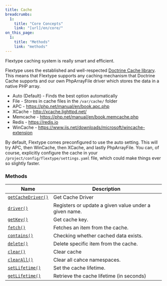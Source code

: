 ```yaml
---
title: Cache
breadcrumbs:
  1:
    title: "Core Concepts"
    link: "[url]/en/core/"
on_this_page:
  1:
    title: "Methods"
    link: "methods"
---
```


Flextype caching system is really smart and efficient.

Flextype uses the established and well-respected [Doctrine Cache library](https://www.doctrine-project.org/projects/doctrine-orm/en/2.6/reference/caching.html). This means that Flextype supports any caching mechanism that Doctrine Cache supports and our own PhpArrayFile driver which stores the data in a native PHP array.

* Auto (Default) - Finds the best option automatically
* File - Stores in cache files in the `/var/cache/` folder
* APC - https://php.net/manual/en/book.apc.php
* XCache - http://xcache.lighttpd.net/
* Memcache - https://php.net/manual/en/book.memcache.php
* Redis - https://redis.io
* WinCache - https://www.iis.net/downloads/microsoft/wincache-extension

By default, Flextype comes preconfigured to use the auto setting. This will try APC, then WinCache, then XCache, and lastly PhpArrayFile. You can, of course, explicitly configure the cache in your `/project/config/flextype/settings.yaml` file, which could make things ever so slightly faster.

### <a name="methods"></a> Methods

<div class="table">
    <table>
        <thead>
            <tr>
                <th>Name</th>
                <th>Description</th>
            </tr>
        </thead>
        <tbody>
            <tr>
                <td><a href="#getCacheDriver"><code>getCacheDriver()</code></a></a></td>
                <td>Get Cache Driver</td>
            </tr>
            <tr>
                <td><a href="#driver"><code>driver()</code></a></td>
                <td>Registers or update a given value under a given name.</td>
            </tr>
            <tr>
                <td><a href="#getKey"><code>getKey()</code></a></td>
                <td>Get cache key.</td>
            </tr>
            <tr>
                <td><a href="#fetch"><code>fetch()</code></a></td>
                <td>Fetches an item from the cache.</td>
            </tr>
            <tr>
                <td><a href="#contains"><code>contains()</code></a></td>
                <td>Checking whether cached data exists.</td>
            </tr>
            <tr>
                <td><a href="#delete"><code>delete()</code></a></td>
                <td>Delete specific item from the cache.</td>
            </tr>
            <tr>
                <td><a href="#clear"><code>clear()</code></a></td>
                <td>Clear cache</td>
            </tr>
            <tr>
                <td><a href="#clearAll"><code>clearAll()</code></a></td>
                <td>Clear all cahce namespaces.</td>
            </tr>
            <tr>
                <td><a href="#setLifetime"><code>setLifetime()</code></a></td>
                <td>Set the cache lifetime.</td>
            </tr>
            <tr>
                <td><a href="#getLifetime"><code>getLifetime()</code></a></td>
                <td>Retrieve the cache lifetime (in seconds)</td>
            </tr>
        </tbody>
    </table>
</div>
